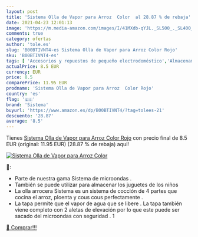 ```yaml
---
layout: post
title: 'Sistema Olla de Vapor para Arroz  Color  al 28.87 % de rebaja'
date: 2021-04-23 12:01:13
image: 'https://m.media-amazon.com/images/I/41MXdb-qYJL._SL500_._SL400_.jpg'
comments: true
category: ofertas
author: 'tole.es'
slug: 'B00BTIVNT4-es Sistema Olla de Vapor para Arroz Color Rojo'
sku: 'B00BTIVNT4-es'
tags: [ 'Accesorios y repuestos de pequeño electrodoméstico','Almacenamiento de alimentos','Almacenamiento de cocina y despensa','Envases para alimentos','Hogar y cocina','Pequeño electrodoméstico','Recipientes','arroz','sistema', ]
actualPrice: 8.5 EUR
currency: EUR
price: 8.5
comparePrice: 11.95 EUR
prodname: 'Sistema Olla de Vapor para Arroz  Color Rojo'
country: 'es'
flag: '🇪🇸'
brand: 'Sistema'
buyurl: 'https://www.amazon.es/dp/B00BTIVNT4/?tag=tolees-21'
descuento: '28.87'
average: '8.5'
---
```


Tienes [Sistema Olla de Vapor para Arroz  Color Rojo](https://www.amazon.es/dp/B00BTIVNT4/?tag=tolees-21) con precio final de  8.5 EUR (original: 11.95 EUR) (28.87 %  de rebaja) aqui!

[![Sistema Olla de Vapor para Arroz  Color ](https://m.media-amazon.com/images/I/41MXdb-qYJL._SL500_._SL400_.jpg)](https://www.amazon.es/dp/B00BTIVNT4/?tag=tolees-21)

🔎:

- Parte de nuestra gama Sistema de microondas .
- También se puede utilizar para almacenar los juguetes de los niños
- La olla arrocera Sistema es un sistema de cocción de 4 partes que cocina el arroz, ploenta y cous cous perfectamente .
- La tapa permite que el vapor de agua que se libere . La tapa también viene completo con 2 aletas de elevación por lo que este puede ser sacado del microondas con seguridad . 1

[🛒 Comprar!!!](https://www.amazon.es/dp/B00BTIVNT4/?tag=tolees-21)
